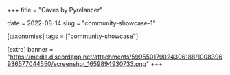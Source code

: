 +++
title = "Caves by Pyrelancer"

date = 2022-08-14
slug = "community-showcase-1"

[taxonomies]
tags = ["community-showcase"]

[extra]
banner = "https://media.discordapp.net/attachments/599550179024306188/1008396936577044550/screenshot_1659894930733.png"
+++
